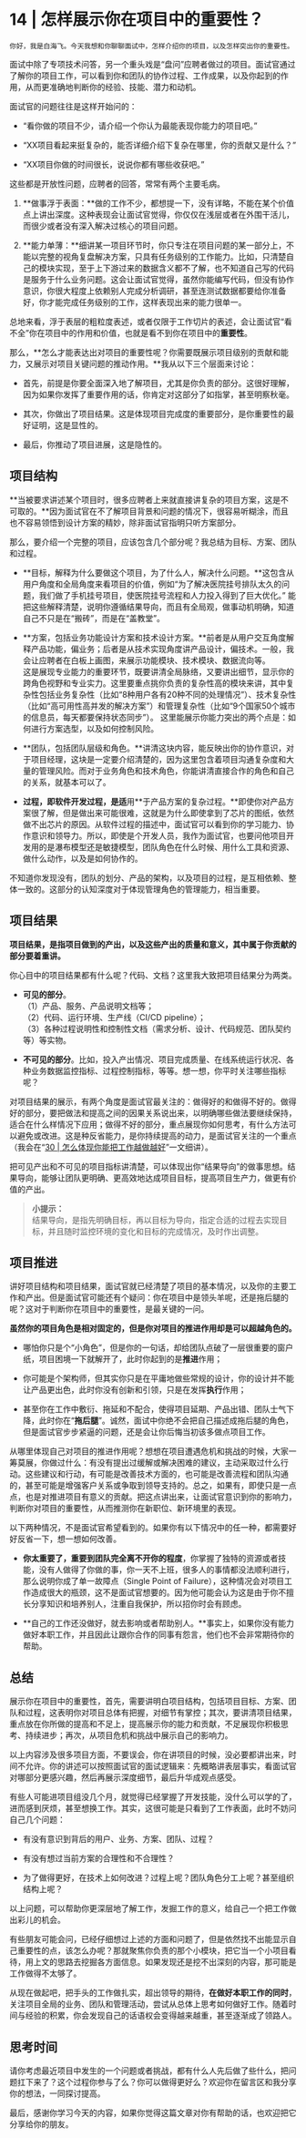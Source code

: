 # 14 | 怎样展示你在项目中的重要性？

    你好，我是白海飞。今天我想和你聊聊面试中，怎样介绍你的项目，以及怎样突出你的重要性。

面试中除了专项技术问答，另一个重头戏是“盘问”应聘者做过的项目。面试官通过了解你的项目工作，可以看到你和团队的协作过程、工作成果，以及你起到的作用，从而更准确地判断你的经验、技能、潜力和动机。

面试官的问题往往是这样开始问的：

*   “看你做的项目不少，请介绍一个你认为最能表现你能力的项目吧。”
    
*   “XX项目看起来挺复杂的，能否详细介绍下复杂在哪里，你的贡献又是什么？”
    
*   “XX项目你做的时间很长，说说你都有哪些收获吧。”
    

这些都是开放性问题，应聘者的回答，常常有两个主要毛病。

1.  **做事浮于表面：**做的工作不少，都想提一下，没有详略，不能在某个价值点上讲出深度。这种表现会让面试官觉得，你仅仅在浅层或者在外围干活儿，而很少或者没有深入解决过核心的项目问题。
    
2.  **能力单薄：**细讲某一项目环节时，你只专注在项目问题的某一部分上，不能以完整的视角复盘解决方案，只具有任务级别的工作能力。比如，只清楚自己的模块实现，至于上下游过来的数据含义都不了解，也不知道自己写的代码是服务于什么业务问题。这会让面试官觉得，虽然你能编写代码，但没有协作意识，你很大程度上依赖别人完成分析调研，甚至连测试数据都要给你准备好，你才能完成任务级别的工作，这样表现出来的能力很单一。
    

总地来看，浮于表层的粗粒度表述，或者仅限于工作切片的表述，会让面试官“看不全”你在项目中的作用和价值，也就是看不到你在项目中的**重要性**。

那么，**怎么才能表达出对项目的重要性呢？你需要既展示项目级别的贡献和能力，又展示对项目关键问题的推动作用。**我从以下三个层面来讨论：

*   首先，前提是你要全面深入地了解项目，尤其是你负责的部分。这很好理解，因为如果你发挥了重要作用的话，你肯定对这部分了如指掌，甚至明察秋毫。
    
*   其次，你做出了项目结果。这是体现项目完成度的重要部分，是你重要性的最好证明，这是显性的。
    
*   最后，你推动了项目进展，这是隐性的。
    

## 项目结构

**当被要求讲述某个项目时，很多应聘者上来就直接讲复杂的项目方案，这是不可取的。**因为面试官在不了解项目背景和问题的情况下，很容易听糊涂，而且也不容易领悟到设计方案的精妙，除非面试官指明只听方案部分。

那么，要介绍一个完整的项目，应该包含几个部分呢？我总结为目标、方案、团队和过程。

*   **目标，解释为什么要做这个项目，为了什么人，解决什么问题。**这包含从用户角度和全局角度来看项目的价值，例如“为了解决医院挂号排队太久的问题，我们做了手机挂号项目，使医院挂号流程和人力投入得到了巨大优化。” 能把这些解释清楚，说明你遵循结果导向，而且有全局观，做事动机明确，知道自己不只是在“搬砖”，而是在“盖教堂”。
    
*   **方案，包括业务功能设计方案和技术设计方案。**前者是从用户交互角度解释产品功能，偏业务；后者是从技术实现角度讲产品设计，偏技术。一般，我会让应聘者在白板上画图，来展示功能模块、技术模块、数据流向等。  
    这是展现专业能力的重要环节，既要讲清全局脉络，又要讲出细节，显示你的跨角色视野和专业实力。这里要重点挑你负责的复杂性高的模块来讲，其中复杂性包括业务复杂性（比如“8种用户各有20种不同的处理情况”）、技术复杂性（比如“高可用性高并发的解决方案”）和管理复杂性（比如“9个国家50个城市的信息员，每天都要保持状态同步”）。 这里能展示你能力突出的两个点是：如何进行方案选型，以及如何控制风险。
    
*   **团队，包括团队层级和角色。**讲清这块内容，能反映出你的协作意识，对于项目经理，这块是一定要介绍清楚的，因为这里包含着项目沟通复杂度和大量的管理风险。而对于业务角色和技术角色，你能讲清直接合作的角色和自己的关系，就基本可以了。
    
*   **过程，即软件开发过程，是适**用**于产品方案的复杂过程。**即使你对产品方案很了解，但是做出来可能很难，这就是为什么即使拿到了芯片的图纸，依然做不出芯片的原因。从软件过程的描述中，面试官可以看到你的学习能力、协作意识和领导力。所以，即使是个开发人员，我作为面试官，也要问他项目开发用的是瀑布模型还是敏捷模型，团队角色在什么时候、用什么工具和资源、做什么动作，以及是如何协作的。
    

不知道你发现没有，团队的划分、产品的架构，以及项目的过程，是互相依赖、整体一致的。这部分的认知深度对于体现管理角色的管理能力，相当重要。

## 项目结果

**项目结果，是指项目做到的产出，以及这些产出的质量和意义，其中属于你贡献的部分要着重讲。**

你心目中的项目结果都有什么呢？代码、文档？这里我大致把项目结果分为两类。

*   **可见的部分**。  
    （1）产品、服务、产品说明文档等；  
    （2）代码、运行环境、生产线（CI/CD pipeline）；  
    （3）各种过程说明性和控制性文档（需求分析、设计、代码规范、团队契约等）等实物。
    
*   **不可见的部分**。比如，投入产出情况、项目完成质量、在线系统运行状况、各种业务数据监控指标、过程控制指标，等等。想一想，你平时关注哪些指标呢？
    

对项目结果的展示，有两个角度是面试官最关注的：做得好的和做得不好的。做得好的部分，要把做法和提高之间的因果关系说出来，以明确哪些做法要继续保持，适合在什么样情况下应用；做得不好的部分，重点展现你如何思考，有什么方法可以避免或改进。这是种反省能力，是你持续提高的动力，是面试官关注的一个重点（我会在“[30 | 怎么体现你能把工作越做越好](https://time.geekbang.org/column/article/88690)”一文细讲）。

把可见产出和不可见的项目指标讲清楚，可以体现出你“结果导向”的做事思想。结果导向，能够让团队更明确、更高效地达成项目目标，提高项目生产力，做更有价值的产出。

> **小提示：**  
> 结果导向，是指先明确目标，再以目标为导向，指定合适的过程去实现目标，并且随时监控环境的变化和目标的完成情况，及时作出调整。

## 项目推进

讲好项目结构和项目结果，面试官就已经清楚了项目的基本情况，以及你的主要工作和产出。但是面试官可能还有个疑问：你在项目中是领头羊呢，还是拖后腿的呢？这对于判断你在项目中的重要性，是最关键的一问。

**虽然你的项目角色是相对固定的，但是你对项目的推进作用却是可以超越角色的。**

*   哪怕你只是个“小角色”，但是你的一句话，却给团队点破了一层很重要的窗户纸，项目困境一下就解开了，此时你起到的是**推进**作用；
    
*   你可能是个架构师，但其实你只是在平庸地做些常规的设计，你的设计并不能让产品更出色，此时你没有创新和引领，只是在发挥**执行**作用；
    
*   甚至你在工作中敷衍、拖延和不配合，使得项目延期、产品出错、团队士气下降，此时你在“**拖后腿**”。诚然，面试中你绝不会把自己描述成拖后腿的角色，但是面试官步步紧逼的问题，还是会让你后悔当初该多做点项目工作。
    

从哪里体现自己对项目的推进作用呢？想想在项目遭遇危机和挑战的时候，大家一筹莫展，你做过什么：有没有提出过缓解或解决困难的建议，主动采取过什么行动。这些建议和行动，有可能是改善技术方面的，也可能是改善流程和团队沟通的，甚至可能是增强客户关系或争取到领导支持的。总之，如果有，即使只是一点点，也是对推进项目有意义的贡献。把这点讲出来，让面试官意识到你的影响力，判断你对项目的重要性，从而推测你在新职位、新环境里的表现。

以下两种情况，不是面试官希望看到的。如果你有以下情况中的任一种，都需要好好反省一下，想一想如何改善。

*   **你太重要了，重要到团队完全离不开你的程度**，你掌握了独特的资源或者技能，没有人做得了你做的事，你一天不上班，很多人的事情都没法顺利进行，那么说明你成了单一故障点（Single Point of Failure），这种情况会对项目工作造成很大的瓶颈，这不是面试官想要的。因为他可能会认为这是由于你不擅长分享知识和培养别人，注重自我保护，所以招你时会有顾虑。
    
*   **自己的工作还没做好，就去影响或者帮助别人。**事实上，如果你没有能力做好本职工作，并且因此让跟你合作的同事有怨言，他们也不会非常期待你的帮助。
    

## 总结

展示你在项目中的重要性，首先，需要讲明白项目结构，包括项目目标、方案、团队和过程，这表明你对项目总体有把握，对细节有掌控；其次，要讲清项目结果，重点放在你所做的提高和不足上，提高展示你的能力和贡献，不足展现你积极思考、持续进步；再次，从项目危机和挑战中展示自己的影响力。

以上内容涉及很多项目方面，不要误会，你在讲项目的时候，没必要都讲出来，时间不允许。你的讲述可以按照面试官的面试逻辑来：先概略讲表层事实，看面试官对哪部分更感兴趣，然后再展示深度细节，最后升华成观点感受。

有些人可能进项目组没几个月，就觉得已经掌握了开发技能，没什么可以学的了，进而感到厌烦，甚至想换工作。其实，这很可能是只看到了工作表面，此时不妨问自己几个问题：

*   有没有意识到背后的用户、业务、方案、团队、过程？
    
*   有没有想过当前方案的合理性和不合理性？
    
*   为了做得更好，在技术上如何改进？过程上呢？团队角色分工上呢？甚至组织结构上呢？
    

以上问题，可以帮助你更深层地了解工作，发掘工作的意义，给自己一个把工作做出彩儿的机会。

有些朋友可能会问，已经仔细想过上述的方面和问题了，但是依然找不出能显示自己重要性的点，该怎么办呢？那就聚焦你负责的那个小模块，把它当一个小项目看待，用上文的思路去挖掘各方面信息。如果发现还是挖不出深刻的内容，那可能是工作做得不太够了。

从现在做起吧，把手头的工作做扎实，超出领导的期待，**在做好本职工作的同时**，关注项目全局的业务、团队和管理活动，尝试从总体上思考如何做好工作。随着时间与经验的积累，你会发现自己的话语权会变得越来越重，甚至逐渐成了领路人。

## 思考时间

请你考虑最近项目中发生的一个问题或者挑战，都有什么人先后做了些什么，把问题扛下来了？这个过程你参与了么？你可以做得更好么？欢迎你在留言区和我分享你的想法，一同探讨提高。

最后，感谢你学习今天的内容，如果你觉得这篇文章对你有帮助的话，也欢迎把它分享给你的朋友。
    